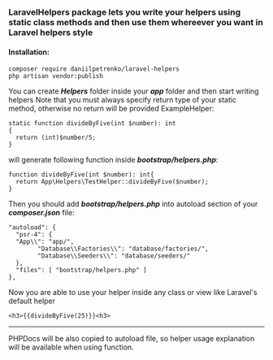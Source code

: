 ### LaravelHelpers package lets you write your helpers using static class methods and then use them whereever you want in Laravel helpers style

#### Installation:

    composer require daniilpetrenko/laravel-helpers
    php artisan vendor:publish
You can create ***Helpers*** folder inside your ***app*** folder and then start writing helpers
Note that you must always specify return type of your static method, otherwise no return will be provided
ExampleHelper:

    static function divideByFive(int $number): int  
	{  
	  return (int)$number/5;  
	}
will generate following function inside ***bootstrap/helpers.php***:

    function divideByFive(int $number): int{  
      return App\Helpers\TestHelper::divideByFive($number);  
    }
Then you should add ***bootstrap/helpers.php*** into autoload section of your ***composer.json*** file:

    "autoload": {  
      "psr-4": {  
      "App\\": "app/",  
            "Database\\Factories\\": "database/factories/",  
            "Database\\Seeders\\": "database/seeders/"  
      },  
      "files": [ "bootstrap/helpers.php" ]  
    },
Now you are able to use your helper inside any class or view like Laravel's default helper

    <h3>{{divideByFive(25)}}<h3>
---
PHPDocs will be also copied to autoload file, so helper usage explanation will be available when using function.
